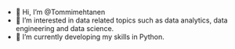 - 👋 Hi, I’m @Tommimehtanen
- 👀 I’m interested in data related topics such as data analytics, data engineering and data science.
- 🌱 I’m currently developing my skills in Python.

